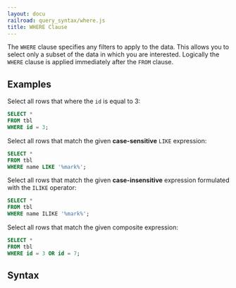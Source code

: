 ```yaml
---
layout: docu
railroad: query_syntax/where.js
title: WHERE Clause
---
```


The `WHERE` clause specifies any filters to apply to the data. This allows you to select only a subset of the data in which you are interested. Logically the `WHERE` clause is applied immediately after the `FROM` clause.

## Examples

Select all rows that where the `id` is equal to 3:

```sql
SELECT *
FROM tbl
WHERE id = 3;
```

Select all rows that match the given **case-sensitive** `LIKE` expression:

```sql
SELECT *
FROM tbl
WHERE name LIKE '%mark%';
```

Select all rows that match the given **case-insensitive** expression formulated with the `ILIKE` operator:

```sql
SELECT *
FROM tbl
WHERE name ILIKE '%mark%';
```

Select all rows that match the given composite expression:

```sql
SELECT *
FROM tbl
WHERE id = 3 OR id = 7;
```

## Syntax

<div id="rrdiagram"></div>

